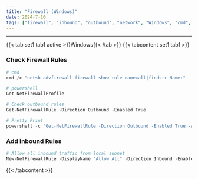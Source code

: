 ```yaml
---
title: "Firewall (Windows)"
date: 2024-7-10
tags: ["firewall", "inbound", "outbound", "network", "Windows", "cmd", "powershell"]
---
```


---
{{< tab set1 tab1 active >}}Windows{{< /tab >}}
{{< tabcontent set1 tab1 >}}

### Check Firewall Rules

<div>

```powershell
# cmd
cmd /c "netsh advfirewall firewall show rule name=all|findstr Name:"
```

```powershell
# powershell
Get-NetFirewallProfile
```

```powershell
# Check outbound rules
Get-NetFirewallRule -Direction Outbound -Enabled True
```

```powershell
# Pretty Print
powershell -c "Get-NetFirewallRule -Direction Outbound -Enabled True -Action Block | Format-Table -Property DisplayName,@{Name='Protocol';Expression={($PSItem | Get-NetFirewallPortFilter).Protocol}},@{Name='LocalPort';Expression={($PSItem | Get-NetFirewallPortFilter).LocalPort}},@{Name='RemotePort';Expression={($PSItem | Get-NetFirewallPortFilter).RemotePort}},@{Name='RemoteAddress';Expression={($PSItem | Get-NetFirewallAddressFilter).RemoteAddress}}, Enabled, Profile,Direction,Action"
```

</div>

### Add Inbound Rules

<div>

```powershell
# Allow all inbound traffic from local subnet
New-NetFirewallRule -DisplayName "Allow All" -Direction Inbound -Enabled True -RemoteAddress LocalSubnet -Action Allow -Protocol TCP -Profile ANY
```

</div>

{{< /tabcontent >}}

<br>
